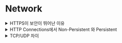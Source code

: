 # Network

<details>
<summary> HTTPS이 보안이 뛰어난 이유 </summary>
<div markdown="1">
<br>
  
- ‘HTTP vs HTTPS 차이’는 바로 **SSL 인증서**
- SSL 인증서는 사용자가 사이트에 제공하는 정보를 암호화하는데, 쉽게 말해서 **데이터를 암호로** 바꾼다고 생각하면 쉽다.
- 따라서 중간에 누가 훔쳐봐도 기본적인 보안 대응이 가능함.
- 이렇게 전송된 데이터는 중간에서 누군가 훔쳐 낸다고 하더라도 **데이터가 암호화되어있기 때문에 해독할 수 없다.**

- 그 외에도 HTTPS는 **TLS(전송 계층 보안) 프로토콜을 통해서도 보안을 유지**한다.
- TLS은 데이터 무결성을 제공하기 때문에 데이터가 전송 중에 수정되거나 손상되는 것을 방지
- 사용자가 자신이 의도하는 웹사이트와 통신하고 있음을 입증하는 인증 기능도 제공
    - 부연설명: TLS때문에 나쁜사용자가 라우터에서 IP주소를 조작하더라도 HTTPS를 쓰면 무결성 때문에 올바른 서버주소와 통신을 할 수 있게 해준다!!
- 즉, 내가 원하는 서버IP 주소와 통신할 수 있는 것은 TLS때문이고, 데이터를 훔쳐봐도 해독할 수 없게 해주는것은 SSL때문이다.

<br>
</div>
</details>

<details>
<summary> HTTP Connections에서 Non-Persistent 와 Persistent </summary>
<div markdown="1">
<br>
  
- `Non-Persistent`
    - TCP 연결 한번에 **최대 하나의 객체**를 전송할 수 있다.
    - 필요할 때에 TCP연결을 한다.
    - 오브젝트마다 2번의 RTT+전송타임이 걸린다고 볼 수 있음.

- `Persistent`
    - TCP 연결 한번에 **여러개의 객체**를 전송할 수 있다.
    - 한번 TCP연결을 하고 종료 될때까지 재사용 한다.
    - 여러번의 오브젝트를 보낼 수 있다.
    - 평균적으로는 1번의 RTT+전송타임이 걸린다고 볼 수 있음.
  
<br>
</div>
</details>

<details>
<summary> TCP/UDP 차이 </summary>
<div markdown="1">
<br>

- TCP는 UDP에 비해 하는일이 많아서 헤더가 기본적으로 UDP보다 복잡하고 크다.
- TCP는 Connection Oriented 기반이라 handshaking과정이 있고, UDP는 연결과정은 없음.
- TCP는 신뢰가 보장된 프로토콜이고, UDP도 헤더에 체크썸이 있어 기본적인 비트에러감지정돈 해준다.
- 그외에도 TCP는 congestion control, flow control, 3 duplicate ack, 등등 한다고 햇음

<br>

  ![스크린샷 2022-03-28 오후 10 15 02](https://user-images.githubusercontent.com/74236080/161303983-0919112a-5839-4f42-88d0-d517d9345393.png)

<br>
</div>
</details>






